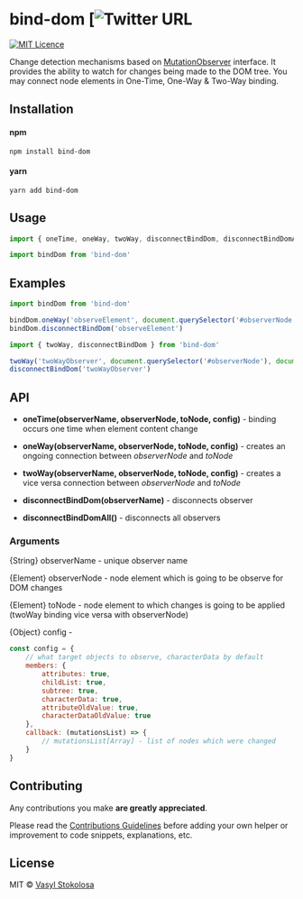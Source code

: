 # bind-dom [![Twitter URL](https://twitter.com/intent/tweet?hashtags=javascript&original_referer=https%3A%2F%2Fpublish.twitter.com%2F%3FbuttonHashtag%3Djavascript%26buttonText%3DSynchronization%2520between%2520two%2520DOM%2520elements%2520%2528oneTime%252C%2520oneWay%252C%2520twoWay%2529%26buttonType%3DTweetButton%26buttonUrl%3Dhttps%253A%252F%252Fgithub.com%252Fshystruk%252Fbind-dom%26buttonVia%3Dshystrukk%26widget%3DButton&ref_src=twsrc%5Etfw&text=Synchronization%20between%20two%20DOM%20elements%20(oneTime%2C%20oneWay%2C%20twoWay)&tw_p=tweetbutton&url=https%3A%2F%2Fgithub.com%2Fshystruk%2Fbind-dom&via=shystrukk) #
[![MIT Licence](https://badges.frapsoft.com/os/mit/mit.svg?v=103)](https://opensource.org/licenses/mit-license.php)

Change detection mechanisms based on [MutationObserver](https://developer.mozilla.org/en-US/docs/Web/API/MutationObserver) interface.
It provides the ability to watch for changes being made to the DOM tree. You may connect node elements in One-Time, One-Way & Two-Way binding.


## Installation
#### npm
`npm install bind-dom`

#### yarn
`yarn add bind-dom`

## Usage
```javascript
import { oneTime, oneWay, twoWay, disconnectBindDom, disconnectBindDomAll } from 'bind-dom'
```
```javascript
import bindDom from 'bind-dom'
```

## Examples ##
```javascript
import bindDom from 'bind-dom'

bindDom.oneWay('observeElement', document.querySelector('#observerNode'), document.querySelector('#toNode'))
bindDom.disconnectBindDom('observeElement')
```

```javascript
import { twoWay, disconnectBindDom } from 'bind-dom'

twoWay('twoWayObserver', document.querySelector('#observerNode'), document.querySelector('#observerNode_2'))
disconnectBindDom('twoWayObserver')
```


## API
- **oneTime(observerName, observerNode, toNode, config)** - binding occurs one time when element content change

- **oneWay(observerName, observerNode, toNode, config)** - creates an ongoing connection between *observerNode* and *toNode*
 
- **twoWay(observerName, observerNode, toNode, config)** - creates a vice versa connection between *observerNode* and *toNode*

- **disconnectBindDom(observerName)** - disconnects observer

- **disconnectBindDomAll()** - disconnects all observers

### Arguments
{String} observerName    - unique observer name<br>

{Element} observerNode   - node element which is going to be observe for DOM changes<br>

{Element} toNode         - node element to which changes is going to be applied (twoWay binding vice versa with observerNode)<br>

{Object} config          - 
```javascript
const config = {
    // what target objects to observe, characterData by default
    members: {
        attributes: true,
        childList: true,
        subtree: true,
        characterData: true,
        attributeOldValue: true,
        characterDataOldValue: true
    },
    callback: (mutationsList) => { 
        // mutationsList[Array] - list of nodes which were changed 
    }
}
```

## Contributing
Any contributions you make **are greatly appreciated**.

Please read the [Contributions Guidelines](CONTRIBUTING.md) before adding your own helper or improvement to code snippets, explanations, etc.

## License

MIT © [Vasyl Stokolosa](https://about.me/shystruk)

